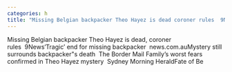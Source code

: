 ```yaml
---
categories: h
title: "Missing Belgian backpacker Theo Hayez is dead coroner rules  9News"
---
```

Missing Belgian backpacker Theo Hayez is dead, coroner rules&nbsp;&nbsp;9News‘Tragic’ end for missing backpacker&nbsp;&nbsp;news.com.auMystery still surrounds backpacker"s death&nbsp;&nbsp;The Border Mail Family’s worst fears confirmed in Theo Hayez mystery&nbsp;&nbsp;Sydney Morning HeraldFate of Be